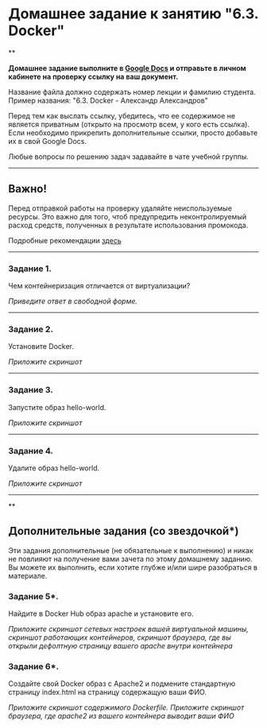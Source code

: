 # Домашнее задание к занятию "6.3. Docker"

**

**Домашнее задание выполните в [Google Docs](https://docs.google.com/) и отправьте в личном кабинете на проверку ссылку на ваш документ.** 

Название файла должно содержать номер лекции и фамилию студента. Пример названия: "6.3. Docker - Александр Александров"

Перед тем как выслать ссылку, убедитесь, что ее содержимое не является приватным (открыто на просмотр всем, у кого есть ссылка). Если необходимо прикрепить дополнительные ссылки, просто добавьте их в свой Google Docs.

Любые вопросы по решению задач задавайте в чате учебной группы.

---

 

## Важно!

Перед отправкой работы на проверку удаляйте неиспользуемые ресурсы.
Это важно для того, чтоб предупредить неконтролируемый расход средств, полученных в результате использования промокода.

Подробные рекомендации [здесь](https://github.com/netology-code/sdvps-homeworks/tree/main/recommend)

---

### Задание 1. 

Чем контейнеризация отличается от виртуализации?

*Приведите ответ в свободной форме.*

---

### Задание 2. 

Установите Docker.

*Приложите скриншот*

---

### Задание 3. 

Запустите образ hello-world.

*Приложите скриншот*

---

### Задание 4. 

Удалите образ hello-world.

*Приложите скриншот*

---

**

## Дополнительные задания (со звездочкой*)
Эти задания дополнительные (не обязательные к выполнению) и никак не повлияют на получение вами зачета по этому домашнему заданию. Вы можете их выполнить, если хотите глубже и/или шире разобраться в материале.

### Задание 5*. 

Найдите в Docker Hub образ apache и установите его.

*Приложите скриншот сетевых настроек вашей виртуальной машины,
скриншот работающих контейнеров,
скриншот браузера, где вы открыли дефолтную страницу вашего apache внутри контейнера*

### Задание 6*.

Создайте свой Docker образ с Apache2 и подмените стандартную страницу index.html на страницу содержащую ваши ФИО.

*Приложите скриншот содержимого Dockerfile.
Приложите скриншот браузера, где apache2 из вашего контейнера выводит ваши ФИО*
